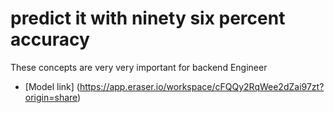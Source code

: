 # predict it with ninety six percent accuracy


These concepts are very very important for backend Engineer
- [Model link] (https://app.eraser.io/workspace/cFQQy2RqWee2dZai97zt?origin=share)

